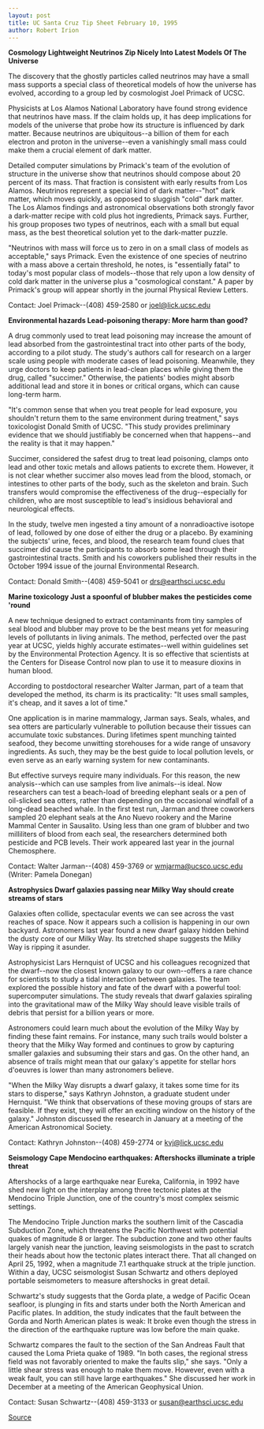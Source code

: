 ```yaml
---
layout: post
title: UC Santa Cruz Tip Sheet February 10, 1995 
author: Robert Irion
---
```


**Cosmology Lightweight Neutrinos Zip Nicely Into Latest Models Of The Universe**

The discovery that the ghostly particles called neutrinos may  have a small mass supports a special class of theoretical models of  how the universe has evolved, according to a group led by  cosmologist Joel Primack of UCSC.

Physicists at Los Alamos National Laboratory have found  strong evidence that neutrinos have mass. If the claim holds up, it  has deep implications for models of the universe that probe how its  structure is influenced by dark matter. Because neutrinos are  ubiquitous--a billion of them for each electron and proton in the  universe--even a vanishingly small mass could make them a crucial  element of dark matter.

Detailed computer simulations by Primack's team of the  evolution of structure in the universe show that neutrinos should  compose about 20 percent of its mass. That fraction is consistent  with early results from Los Alamos. Neutrinos represent a special  kind of dark matter--"hot" dark matter, which moves quickly, as  opposed to sluggish "cold" dark matter. The Los Alamos findings and  astronomical observations both strongly favor a dark-matter recipe  with cold plus hot ingredients, Primack says. Further, his group  proposes two types of neutrinos, each with a small but equal mass,  as the best theoretical solution yet to the dark-matter puzzle.

"Neutrinos with mass will force us to zero in on a small class  of models as acceptable," says Primack. Even the existence of one  species of neutrino with a mass above a certain threshold, he notes,  is "essentially fatal" to today's most popular class of models--those  that rely upon a low density of cold dark matter in the universe plus  a "cosmological constant." A paper by Primack's group will appear  shortly in the journal Physical Review Letters.

Contact: Joel Primack--(408) 459-2580 or joel@lick.ucsc.edu

**Environmental hazards Lead-poisoning therapy: More harm than good?**

A drug commonly used to treat lead poisoning may increase the  amount of lead absorbed from the gastrointestinal tract into other  parts of the body, according to a pilot study. The study's authors call  for research on a larger scale using people with moderate cases of  lead poisoning. Meanwhile, they urge doctors to keep patients in  lead-clean places while giving them the drug, called "succimer."  Otherwise, the patients' bodies might absorb additional lead and  store it in bones or critical organs, which can cause long-term harm.

"It's common sense that when you treat people for lead  exposure, you shouldn't return them to the same environment during  treatment," says toxicologist Donald Smith of UCSC. "This study  provides preliminary evidence that we should justifiably be  concerned when that happens--and the reality is that it may happen."

Succimer, considered the safest drug to treat lead poisoning,  clamps onto lead and other toxic metals and allows patients to  excrete them. However, it is not clear whether succimer also moves  lead from the blood, stomach, or intestines to other parts of the  body, such as the skeleton and brain. Such transfers would  compromise the effectiveness of the drug--especially for children,  who are most susceptible to lead's insidious behavioral and  neurological effects.

In the study, twelve men ingested a tiny amount of a  nonradioactive isotope of lead, followed by one dose of either the  drug or a placebo. By examining the subjects' urine, feces, and blood,  the research team found clues that succimer did cause the  participants to absorb some lead through their gastrointestinal  tracts. Smith and his coworkers published their results in the  October 1994 issue of the journal Environmental Research.

Contact: Donald Smith--(408) 459-5041 or drs@earthsci.ucsc.edu

**Marine toxicology Just a spoonful of blubber makes the pesticides come 'round**

A new technique designed to extract contaminants from tiny  samples of seal blood and blubber may prove to be the best means  yet for measuring levels of pollutants in living animals. The method,  perfected over the past year at UCSC, yields highly accurate  estimates--well within guidelines set by the Environmental  Protection Agency. It is so effective that scientists at the Centers  for Disease Control now plan to use it to measure dioxins in human  blood.

According to postdoctoral researcher Walter Jarman, part of a  team that developed the method, its charm is its practicality: "It  uses small samples, it's cheap, and it saves a lot of time."

One application is in marine mammalogy, Jarman says. Seals,  whales, and sea otters are particularly vulnerable to pollution  because their tissues can accumulate toxic substances. During  lifetimes spent munching tainted seafood, they become unwitting  storehouses for a wide range of unsavory ingredients. As such, they  may be the best guide to local pollution levels, or even serve as an  early warning system for new contaminants.

But effective surveys require many individuals. For this  reason, the new analysis--which can use samples from live animals--is ideal. Now researchers can test a beach-load of breeding  elephant seals or a pen of oil-slicked sea otters, rather than  depending on the occasional windfall of a long-dead beached whale.  In the first test run, Jarman and three coworkers sampled 20  elephant seals at the Ano Nuevo rookery and the Marine Mammal  Center in Sausalito. Using less than one gram of blubber and two  milliliters of blood from each seal, the researchers determined both  pesticide and PCB levels. Their work appeared last year in the  journal Chemosphere.

Contact: Walter Jarman--(408) 459-3769 or  wmjarma@ucsco.ucsc.edu (Writer: Pamela Donegan)

**Astrophysics Dwarf galaxies passing near Milky Way should create streams of  stars**

Galaxies often collide, spectacular events we can see across  the vast reaches of space. Now it appears such a collision is  happening in our own backyard. Astronomers last year found a new  dwarf galaxy hidden behind the dusty core of our Milky Way. Its  stretched shape suggests the Milky Way is ripping it asunder.

Astrophysicist Lars Hernquist of UCSC and his colleagues  recognized that the dwarf--now the closest known galaxy to our  own--offers a rare chance for scientists to study a tidal interaction  between galaxies. The team explored the possible history and fate of  the dwarf with a powerful tool: supercomputer simulations. The  study reveals that dwarf galaxies spiraling into the gravitational  maw of the Milky Way should leave visible trails of debris that  persist for a billion years or more.

Astronomers could learn much about the evolution of the Milky  Way by finding these faint remains. For instance, many such trails  would bolster a theory that the Milky Way formed and continues to  grow by capturing smaller galaxies and subsuming their stars and  gas. On the other hand, an absence of trails might mean that our  galaxy's appetite for stellar hors d'oeuvres is lower than many  astronomers believe.

"When the Milky Way disrupts a dwarf galaxy, it takes some  time for its stars to disperse," says Kathryn Johnston, a graduate  student under Hernquist. "We think that observations of these moving  groups of stars are feasible. If they exist, they will offer an  exciting window on the history of the galaxy." Johnston discussed  the research in January at a meeting of the American Astronomical  Society.

Contact: Kathryn Johnston--(408) 459-2774 or kvj@lick.ucsc.edu

**Seismology Cape Mendocino earthquakes: Aftershocks illuminate a triple threat**

Aftershocks of a large earthquake near Eureka, California, in  1992 have shed new light on the interplay among three tectonic  plates at the Mendocino Triple Junction, one of the country's most  complex seismic settings.

The Mendocino Triple Junction marks the southern limit of the  Cascadia Subduction Zone, which threatens the Pacific Northwest  with potential quakes of magnitude 8 or larger. The subduction zone  and two other faults largely vanish near the junction, leaving  seismologists in the past to scratch their heads about how the  tectonic plates interact there. That all changed on April 25, 1992,  when a magnitude 7.1 earthquake struck at the triple junction.  Within a day, UCSC seismologist Susan Schwartz and others deployed  portable seismometers to measure aftershocks in great detail.

Schwartz's study suggests that the Gorda plate, a wedge of  Pacific Ocean seafloor, is plunging in fits and starts under both the  North American and Pacific plates. In addition, the study indicates  that the fault between the Gorda and North American plates is weak:  It broke even though the stress in the direction of the earthquake  rupture was low before the main quake.

Schwartz compares the fault to the section of the San Andreas  Fault that caused the Loma Prieta quake of 1989. "In both cases, the  regional stress field was not favorably oriented to make the faults  slip," she says. "Only a little shear stress was enough to make them  move. However, even with a weak fault, you can still have large  earthquakes." She discussed her work in December at a meeting of  the American Geophysical Union.

Contact: Susan Schwartz--(408) 459-3133 or  susan@earthsci.ucsc.edu

[Source](http://www1.ucsc.edu/news_events/press_releases/archive/94-95/02-95/021095-UCSC_Win_Science_.html "Permalink to 021095-UCSC_Win_Science_")
